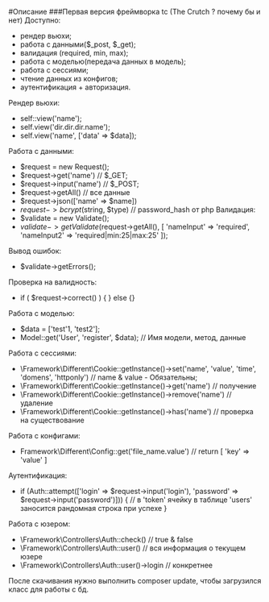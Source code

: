 #Описание
<addr>
###Первая версия фреймворка tc (The Crutch ? почему бы и нет)
<addr><addr>
Доступно:<addr><addr>
  * рендер вьюхи;<addr>
  * работа с данными($_post, $_get);<addr>
  * валидация (required, min, max);<addr>
  * работа с моделью(передача данных в модель);<addr>
  * работа с сессиями;<addr>
  * чтение данных из конфигов;<addr>
  * аутентификация + авторизация.<addr>


Рендер вьюхи:<addr>
  * self::view('name');<addr>
  * self.view('dir.dir.dir.name'); <addr>
  * self.view('name', ['data' => $data]);<addr>
<addr>

Работа с данными:<addr>
  * $request = new Request();<addr>
  * $request->get('name') // $_GET;<addr>
  *  $request->input('name') // $_POST;<addr>
  * $request->getAll() // все данные<addr>
  * $request->json(['name' => $name])<addr>
  * $request->bcrypt($string, $type) // password_hash от php<addr><addr>
<addr>Валидация:<addr>
  * $validate = new Validate();<addr>
  * $validate->getValidate($request->getAll(), [
    'nameInput' => 'required',
    'nameInput2' => 'required|min:25|max:25'
  ]);<addr><addr>


<addr><addr>Вывод ошибок:<addr>
  * $validate->getErrors();<addr>

<addr>Проверка на валидность:<addr>
   * if ( $request->correct() ) { } else {}<addr><addr>


<addr>Работа с моделью:<addr>
  * $data = ['test'1, 'test2'];
  * Model::get('User', 'register', $data); // Имя модели, метод, данные<addr>
<addr><addr>


Работа с сессиями:
  * \Framework\Different\Cookie::getInstance()->set('name', 'value', 'time', 'domens', 'httponly') // name & value - Обязательны;<addr>
  * \Framework\Different\Cookie::getInstance()->get('name') // получение<addr>
  * \Framework\Different\Cookie::getInstance()->remove('name') // удаление<addr>
  * \Framework\Different\Cookie::getInstance()->has('name') // проверка на существование<addr>


Работа с конфигами:<addr>
  * Framework\Different\Config::get('file_name.value') // return [ 'key' => 'value' ]<addr>


Аутентификация:
  * if (Auth::attempt(['login' => $request->input('login'), 'password' => $request->input('password')])) { <addr>
            // в 'token' ячейку в таблице 'users' заносится рандомная строка при успехе <addr>
  }


<addr>Работа с юзером:<addr>
  * \Framework\Controllers\Auth::check() // true & false<addr>
  * \Framework\Controllers\Auth::user() // вся информация о текущем юзере<addr>
  * \Framework\Controllers\Auth::user()->login // конкретнее<addr>
<addr><addr>


После скачивания нужно выполнить composer update, чтобы загрузился класс для работы с бд.